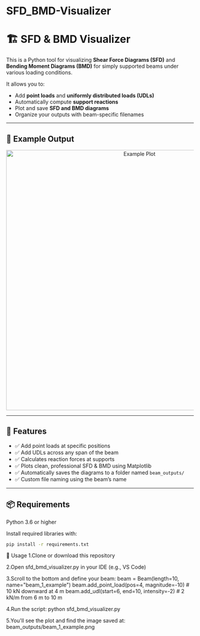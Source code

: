 # SFD_BMD-Visualizer
# 🏗️ SFD & BMD Visualizer

This is a Python tool for visualizing **Shear Force Diagrams (SFD)** and **Bending Moment Diagrams (BMD)** for simply supported beams under various loading conditions.

It allows you to:
- Add **point loads** and **uniformly distributed loads (UDLs)**
- Automatically compute **support reactions**
- Plot and save **SFD and BMD diagrams**
- Organize your outputs with beam-specific filenames

---

## 📸 Example Output

<p align="center">
  <img src="SFD_BMD Visualizer\Beam_Outputs\Beam A.png" alt="Example Plot" width="700">
</p>

---

## 🧰 Features

- ✅ Add point loads at specific positions
- ✅ Add UDLs across any span of the beam
- ✅ Calculates reaction forces at supports
- ✅ Plots clean, professional SFD & BMD using Matplotlib
- ✅ Automatically saves the diagrams to a folder named `beam_outputs/`
- ✅ Custom file naming using the beam’s name

---

## 📦 Requirements

Python 3.6 or higher

Install required libraries with:
```bash
pip install -r requirements.txt
```

🚀 Usage
1.Clone or download this repository

2.Open sfd_bmd_visualizer.py in your IDE (e.g., VS Code)

3.Scroll to the bottom and define your beam:
  beam = Beam(length=10, name="beam_1_example")
  beam.add_point_load(pos=4, magnitude=-10)      # 10 kN downward at 4 m
  beam.add_udl(start=6, end=10, intensity=-2)    # 2 kN/m from 6 m to 10 m

4.Run the script:
  python sfd_bmd_visualizer.py
  
5.You'll see the plot and find the image saved at:
  beam_outputs/beam_1_example.png

